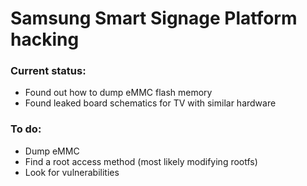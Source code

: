 # Samsung Smart Signage Platform hacking

### Current status:
- Found out how to dump eMMC flash memory
- Found leaked board schematics for TV with similar hardware


### To do:
- Dump eMMC
- Find a root access method (most likely modifying rootfs)
- Look for vulnerabilities


